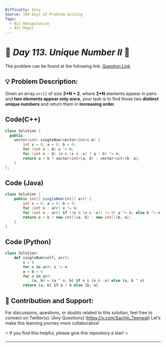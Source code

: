 ```yaml
---
Difficulty: Easy
Source: 160 Days of Problem Solving
Tags:
  - Bit Manipulation
  - Bit Magic
---
```


# 🚀 _Day 113. Unique Number II_ 🧠

The problem can be found at the following link: [Question Link](https://www.geeksforgeeks.org/batch/gfg-160-problems/track/bit-manipulation-gfg-160/problem/finding-the-numbers0215)  

## 💡 **Problem Description:**

Given an array `arr[]` of size **2*N + 2**, where **2*N** elements appear in pairs and **two elements appear only once**, your task is to find those two **distinct unique numbers** and return them in **increasing order**.  


## Code(C++)
```cpp
class Solution {
  public:
    vector<int> singleNum(vector<int>& A) {
        int x = 0, a = 0, b = 0;
        for (int n : A) x ^= n;
        for (int n : A) (n & (x & -x) ? a : b) ^= n;
        return a < b ? vector<int>{a, b} : vector<int>{b, a};
    }
};
```

## Code (Java)

```java
class Solution {
    public int[] singleNum(int[] arr) {
        int x = 0, a = 0, b = 0;
        for (int n : arr) x ^= n;
        for (int n : arr) if ((n & (x & -x)) != 0) a ^= n; else b ^= n;
        return a < b ? new int[]{a, b} : new int[]{b, a};
    }
}
```

## Code (Python)

```python
class Solution:
    def singleNum(self, arr):
        x = 0
        for n in arr: x ^= n
        a = b = 0
        for n in arr:
            (a, b) = (a ^ n, b) if n & (x & -x) else (a, b ^ n)
        return [a, b] if a < b else [b, a]
```



## 🎯 **Contribution and Support:**

For discussions, questions, or doubts related to this solution, feel free to connect on Twitter(x): [Any Questions] (https://x.com/Sachin_Teenwal) Let’s make this learning journey more collaborative!

⭐ If you find this helpful, please give this repository a star! ⭐

---
